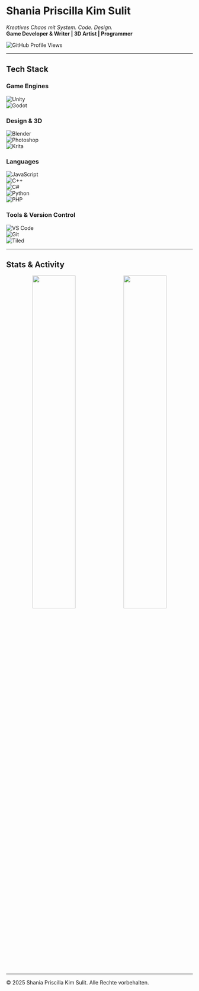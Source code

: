 # Shania Priscilla Kim Sulit  
*Kreatives Chaos mit System. Code. Design.*  
**Game Developer & Writer | 3D Artist | Programmer**  

![GitHub Profile Views](https://komarev.com/ghpvc/?username=ShaniaSulit&color=blue&style=flat)  

---

## Tech Stack  

### Game Engines  
![Unity](https://img.shields.io/badge/Engine-Unity-black?logo=unity&logoColor=white)  
![Godot](https://img.shields.io/badge/Engine-Godot-blue?logo=godot-engine&logoColor=white)  

### Design & 3D  
![Blender](https://img.shields.io/badge/3D-Blender-orange?logo=blender&logoColor=white)  
![Photoshop](https://img.shields.io/badge/Design-Photoshop-blue?logo=adobe-photoshop&logoColor=white)  
![Krita](https://img.shields.io/badge/Design-Krita-green?logo=krita&logoColor=white)  

### Languages  
![JavaScript](https://img.shields.io/badge/Programming-JavaScript-yellow?logo=javascript&logoColor=white)  
![C++](https://img.shields.io/badge/Programming-C++-blue?logo=cplusplus&logoColor=white)  
![C#](https://img.shields.io/badge/Programming-C%23-blue?logo=csharp&logoColor=white)  
![Python](https://img.shields.io/badge/Programming-Python-blue?logo=python&logoColor=white)  
![PHP](https://img.shields.io/badge/Programming-PHP-blue?logo=php&logoColor=white)  

### Tools & Version Control  
![VS Code](https://img.shields.io/badge/Editor-VS%20Code-blue?logo=visual-studio-code&logoColor=white)  
![Git](https://img.shields.io/badge/Version%20Control-Git-orange?logo=git&logoColor=white)  
![Tiled](https://img.shields.io/badge/Tool-Tiled-blue?logo=tiled&logoColor=white)  

---

## Stats & Activity  

<div align="center">
  <img src="https://github-readme-stats.vercel.app/api?username=yourgithub&show_icons=true&theme=radical" width="48%" />
  <img src="https://github-readme-streak-stats.herokuapp.com/?user=yourgithub&theme=radical" width="48%" />
</div>

---

© 2025 Shania Priscilla Kim Sulit. Alle Rechte vorbehalten.

